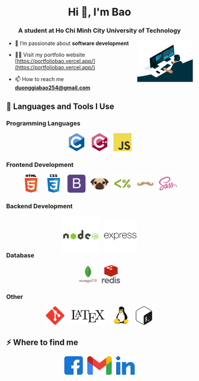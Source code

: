 <h1 align="center">Hi 👋, I'm Bao</h1>

<h3 align="center">A student at Ho Chi Minh City University of Technology</h3>
<img  align="right" alt="coding"  src="./image/gif.webp" width="150px">
<p align="left">
  
- 🌱 I’m passionate about **software development**

- 👨‍💻 Visit my portfolio website [https://portfoliobao.vercel.app/](https://portfoliobao.vercel.app/)

- 📫 How to reach me **duonggiabao254@gmail.com**
</p>



## 🚀 Languages and Tools I Use

### Programming Languages

<div align="center">  
<img  src="./image/c.svg" alt="C" height="50" /> &nbsp; 
<img  src="./image/cpp.svg" alt="C++" height="50" />  &nbsp;
<img  src="./image/js.svg" alt="JavaScript" height="50" />  
</div>

### Frontend Development

<div align="center">  
<img  src="./image/html5.svg" alt="HTML5" height="50" /> &nbsp; 
<img  src="./image/css3.svg" alt="CSS3" height="50" /> &nbsp; 
<img  src="./image/bootstrap.svg" alt="Bootstrap" height="50" /> &nbsp; 
<img  src="./image/pug.svg" alt="Pug/Jade" height="50" /> &nbsp; 
<img  src="./image/ejs.svg" alt="EJS" height="50" /> &nbsp; 
<img  src="./image/handlebars.svg" alt="Handlebars" height="50" /> &nbsp; 
<img  src="./image/sass.svg" alt="Sass" height="50" />  
</div>

### Backend Development

<div align="center" style="margin-bottom:-30px">  
<img  src="./image/nodejs.svg" alt="Node.js" height="100" /> &nbsp;
<img  src="./image/expressjs.svg" alt="Express.js" height="90" />  
</div>

### Database

<div align="center">  
<img  src="./image/mongoDB.svg" alt="MongoDB" height="50" /> &nbsp; 
<img  src="./image/redis.svg" alt="Redis" height="50" />   
</div>

### Other

<div align="center">  
<img  src="./image/git.svg" alt="Git" height="50" />  &nbsp;
<img  src="./image/latex.png" alt="Latex" height="50" />  &nbsp; 
<img  src="./image/linux.svg" alt="Linux" height="50" />  &nbsp; 
<img  src="./image/bash.svg" alt="Bash" height="50" />   
</div>

## ⚡️ Where to find me

<p align="center">
<a href="https://www.facebook.com/bao.duonggia.773/" target="_blank"><img  src="./image/facebook.svg" alt="https://www.facebook.com/bao.duonggia.773/" height="50" /></a> &nbsp;
<a href="mailto:duonggiabao254@gmail.com" target="_blank"><img  src="./image/gmail.png" alt="duonggiabao254@gmail.com" height="50" /></a> &nbsp;
<a href="https://www.linkedin.com/in/baoduonggia254/" target="_blank"><img  src="./image/linkedin.svg" alt="https://www.linkedin.com/in/baoduonggia254/" height="50" /></a>
</p>
